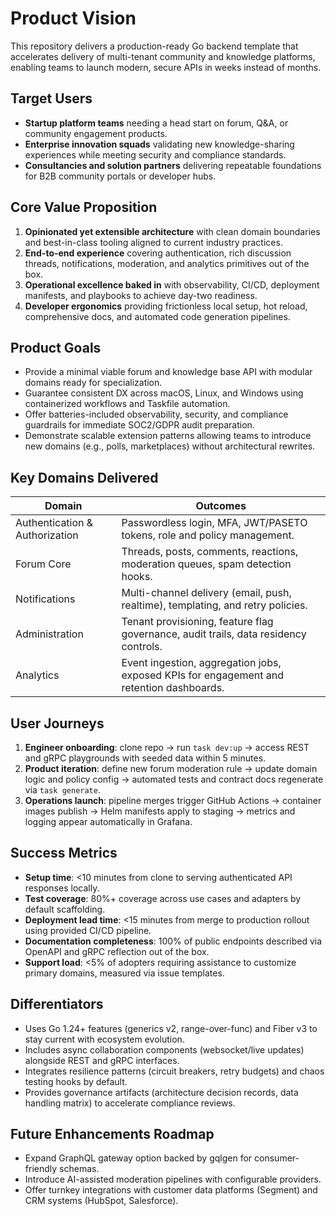 # Product Vision

This repository delivers a production-ready Go backend template that accelerates delivery of multi-tenant community and knowledge platforms, enabling teams to launch modern, secure APIs in weeks instead of months.

## Target Users

- **Startup platform teams** needing a head start on forum, Q&A, or community engagement products.
- **Enterprise innovation squads** validating new knowledge-sharing experiences while meeting security and compliance standards.
- **Consultancies and solution partners** delivering repeatable foundations for B2B community portals or developer hubs.

## Core Value Proposition

1. **Opinionated yet extensible architecture** with clean domain boundaries and best-in-class tooling aligned to current industry practices.
2. **End-to-end experience** covering authentication, rich discussion threads, notifications, moderation, and analytics primitives out of the box.
3. **Operational excellence baked in** with observability, CI/CD, deployment manifests, and playbooks to achieve day-two readiness.
4. **Developer ergonomics** providing frictionless local setup, hot reload, comprehensive docs, and automated code generation pipelines.

## Product Goals

- Provide a minimal viable forum and knowledge base API with modular domains ready for specialization.
- Guarantee consistent DX across macOS, Linux, and Windows using containerized workflows and Taskfile automation.
- Offer batteries-included observability, security, and compliance guardrails for immediate SOC2/GDPR audit preparation.
- Demonstrate scalable extension patterns allowing teams to introduce new domains (e.g., polls, marketplaces) without architectural rewrites.

## Key Domains Delivered

| Domain | Outcomes |
| --- | --- |
| Authentication & Authorization | Passwordless login, MFA, JWT/PASETO tokens, role and policy management. |
| Forum Core | Threads, posts, comments, reactions, moderation queues, spam detection hooks. |
| Notifications | Multi-channel delivery (email, push, realtime), templating, and retry policies. |
| Administration | Tenant provisioning, feature flag governance, audit trails, data residency controls. |
| Analytics | Event ingestion, aggregation jobs, exposed KPIs for engagement and retention dashboards. |

## User Journeys

1. **Engineer onboarding**: clone repo → run `task dev:up` → access REST and gRPC playgrounds with seeded data within 5 minutes.
2. **Product iteration**: define new forum moderation rule → update domain logic and policy config → automated tests and contract docs regenerate via `task generate`.
3. **Operations launch**: pipeline merges trigger GitHub Actions → container images publish → Helm manifests apply to staging → metrics and logging appear automatically in Grafana.

## Success Metrics

- **Setup time**: <10 minutes from clone to serving authenticated API responses locally.
- **Test coverage**: 80%+ coverage across use cases and adapters by default scaffolding.
- **Deployment lead time**: <15 minutes from merge to production rollout using provided CI/CD pipeline.
- **Documentation completeness**: 100% of public endpoints described via OpenAPI and gRPC reflection out of the box.
- **Support load**: <5% of adopters requiring assistance to customize primary domains, measured via issue templates.

## Differentiators

- Uses Go 1.24+ features (generics v2, range-over-func) and Fiber v3 to stay current with ecosystem evolution.
- Includes async collaboration components (websocket/live updates) alongside REST and gRPC interfaces.
- Integrates resilience patterns (circuit breakers, retry budgets) and chaos testing hooks by default.
- Provides governance artifacts (architecture decision records, data handling matrix) to accelerate compliance reviews.

## Future Enhancements Roadmap

- Expand GraphQL gateway option backed by gqlgen for consumer-friendly schemas.
- Introduce AI-assisted moderation pipelines with configurable providers.
- Offer turnkey integrations with customer data platforms (Segment) and CRM systems (HubSpot, Salesforce).